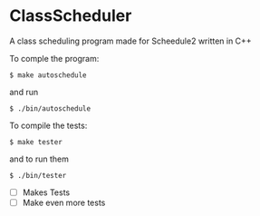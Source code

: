 # ClassScheduler
A class scheduling program made for Scheedule2 written in C++

To comple the program:
```
$ make autoschedule
```
and run 
```
$ ./bin/autoschedule
```

To compile the tests:
```
$ make tester
```
and to run them
```
$ ./bin/tester
```

- [ ] Makes Tests
- [ ] Make even more tests
